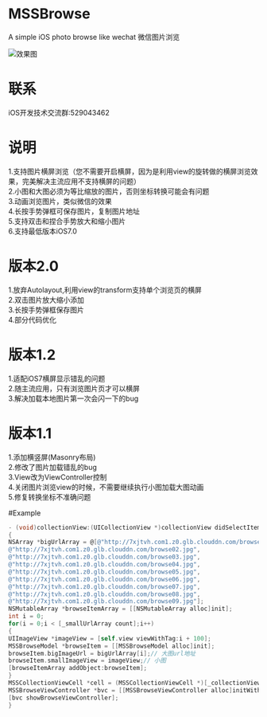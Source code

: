 # MSSBrowse
A simple iOS photo browse like wechat 微信图片浏览

![效果图](https://raw.githubusercontent.com/MSS0306/MSSBrowse/master/browse.gif)

# 联系
iOS开发技术交流群:529043462

# 说明
1.支持图片横屏浏览（您不需要开启横屏，因为是利用view的旋转做的横屏浏览效果，完美解决主流应用不支持横屏的问题）<br/>
2.小图和大图必须为等比缩放的图片，否则坐标转换可能会有问题<br/>
3.动画浏览图片，类似微信的效果<br/>
4.长按手势弹框可保存图片，复制图片地址<br/>
5.支持双击和捏合手势放大和缩小图片<br/>
6.支持最低版本iOS7.0

# 版本2.0
1.放弃Autolayout,利用view的transform支持单个浏览页的横屏<br/>
2.双击图片放大缩小添加<br/>
3.长按手势弹框保存图片<br/>
4.部分代码优化

# 版本1.2
1.适配iOS7横屏显示错乱的问题<br/>
2.随主流应用，只有浏览图片页才可以横屏<br/>
3.解决加载本地图片第一次会闪一下的bug

# 版本1.1
1.添加横竖屏(Masonry布局)<br/>
2.修改了图片加载错乱的bug<br/>
3.View改为ViewController控制<br/>
4.关闭图片浏览view的时候，不需要继续执行小图加载大图动画<br/>
5.修复转换坐标不准确问题

#Example
```Objective-c
- (void)collectionView:(UICollectionView *)collectionView didSelectItemAtIndexPath:(NSIndexPath *)indexPath
{
NSArray *bigUrlArray = @[@"http://7xjtvh.com1.z0.glb.clouddn.com/browse01.jpg",
@"http://7xjtvh.com1.z0.glb.clouddn.com/browse02.jpg",
@"http://7xjtvh.com1.z0.glb.clouddn.com/browse03.jpg",
@"http://7xjtvh.com1.z0.glb.clouddn.com/browse04.jpg",
@"http://7xjtvh.com1.z0.glb.clouddn.com/browse05.jpg",
@"http://7xjtvh.com1.z0.glb.clouddn.com/browse06.jpg",
@"http://7xjtvh.com1.z0.glb.clouddn.com/browse07.jpg",
@"http://7xjtvh.com1.z0.glb.clouddn.com/browse08.jpg",
@"http://7xjtvh.com1.z0.glb.clouddn.com/browse09.jpg"];
NSMutableArray *browseItemArray = [[NSMutableArray alloc]init];
int i = 0;
for(i = 0;i < [_smallUrlArray count];i++)
{
UIImageView *imageView = [self.view viewWithTag:i + 100];
MSSBrowseModel *browseItem = [[MSSBrowseModel alloc]init];
browseItem.bigImageUrl = bigUrlArray[i];// 大图url地址
browseItem.smallImageView = imageView;// 小图
[browseItemArray addObject:browseItem];
}
MSSCollectionViewCell *cell = (MSSCollectionViewCell *)[_collectionView cellForItemAtIndexPath:indexPath];
MSSBrowseViewController *bvc = [[MSSBrowseViewController alloc]initWithBrowseItemArray:browseItemArray currentIndex:cell.imageView.tag - 100];
[bvc showBrowseViewController];
}

```
